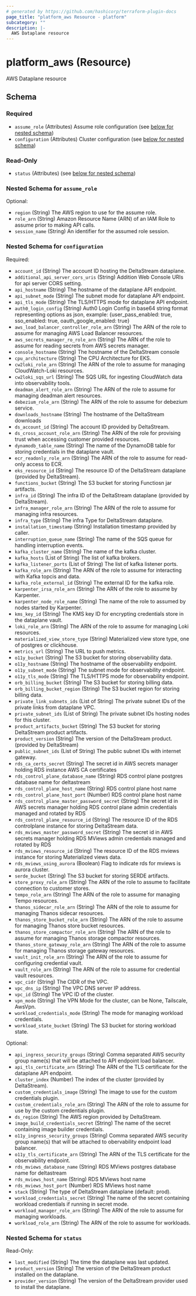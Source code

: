 ```yaml
---
# generated by https://github.com/hashicorp/terraform-plugin-docs
page_title: "platform_aws Resource - platform"
subcategory: ""
description: |-
  AWS Dataplane resource
---
```


# platform_aws (Resource)

AWS Dataplane resource



<!-- schema generated by tfplugindocs -->
## Schema

### Required

- `assume_role` (Attributes) Assume role configuration (see [below for nested schema](#nestedatt--assume_role))
- `configuration` (Attributes) Cluster configuration (see [below for nested schema](#nestedatt--configuration))

### Read-Only

- `status` (Attributes) (see [below for nested schema](#nestedatt--status))

<a id="nestedatt--assume_role"></a>
### Nested Schema for `assume_role`

Optional:

- `region` (String) The AWS region to use for the assume role.
- `role_arn` (String) Amazon Resource Name (ARN) of an IAM Role to assume prior to making API calls.
- `session_name` (String) An identifier for the assumed role session.


<a id="nestedatt--configuration"></a>
### Nested Schema for `configuration`

Required:

- `account_id` (String) The account ID hosting the DeltaStream dataplane.
- `additional_api_server_cors_uris` (String) Addition Web Console URIs for api server CORS setting.
- `api_hostname` (String) The hostname of the dataplane API endpoint.
- `api_subnet_mode` (String) The subnet mode for dataplane API endpoint.
- `api_tls_mode` (String) The TLS/HTTPS mode for dataplane API endpoint.
- `auth0_login_config` (String) Auth0 Login Config in base64 string format representing options as json, example: {user_pass_enabled: true, sso_enabled: true, oauth_google_enabled: true}
- `aws_load_balancer_controller_role_arn` (String) The ARN of the role to assume for managing AWS Load Balancer resources.
- `aws_secrets_manager_ro_role_arn` (String) The ARN of the role to assume for reading secrets from AWS secrets manager.
- `console_hostname` (String) The hostname of the DeltaStream console
- `cpu_architecture` (String) The CPU Architecture for EKS.
- `cw2loki_role_arn` (String) The ARN of the role to assume for managing CloudWatch-Loki resources.
- `cw2loki_sqs_url` (String) The SQS URL for ingesting CloudWatch data into observability tools.
- `deadman_alert_role_arn` (String) The ARN of the role to assume for managing deadman alert resources.
- `debezium_role_arn` (String) The ARN of the role to assume for debezium service.
- `downloads_hostname` (String) The hostname of the DeltaStream downloads
- `ds_account_id` (String) The account ID provided by DeltaStream.
- `ds_cross_account_role_arn` (String) The ARN of the role for provising trust when accessing customer provided resources.
- `dynamodb_table_name` (String) The name of the DynamoDB table for storing credentials in the dataplane vault.
- `ecr_readonly_role_arn` (String) The ARN of the role to assume for read-only access to ECR.
- `eks_resource_id` (String) The resource ID of the DeltaStream dataplane (provided by DeltaStream).
- `functions_bucket` (String) The S3 bucket for storing Functiosn jar artifacts.
- `infra_id` (String) The infra ID of the DeltaStream dataplane (provided by DeltaStream).
- `infra_manager_role_arn` (String) The ARN of the role to assume for managing infra resources.
- `infra_type` (String) The infra Type for DeltaStream dataplane.
- `installation_timestamp` (String) Installation timestamp provided by caller.
- `interruption_queue_name` (String) The name of the SQS queue for handling interruption events.
- `kafka_cluster_name` (String) The name of the kafka cluster.
- `kafka_hosts` (List of String) The list of kafka brokers.
- `kafka_listener_ports` (List of String) The list of kafka listener ports.
- `kafka_role_arn` (String) The ARN of the role to assume for interacting with Kafka topcis and data.
- `kafka_role_external_id` (String) The external ID for the kafka role.
- `karpenter_irsa_role_arn` (String) The ARN of the role to assume by Karpenter.
- `karpenter_node_role_name` (String) The name of the role to assumed by nodes started by Karpenter.
- `kms_key_id` (String) The KMS key ID for encrypting credentials store in the dataplane vault.
- `loki_role_arn` (String) The ARN of the role to assume for managing Loki resources.
- `materialized_view_store_type` (String) Materialized view store type, one of postgres or clickhouse.
- `metrics_url` (String) The URL to push metrics.
- `o11y_bucket` (String) The S3 bucket for storing observability data.
- `o11y_hostname` (String) The hostname of the observability endpoint.
- `o11y_subnet_mode` (String) The subnet mode for observability endpoint.
- `o11y_tls_mode` (String) The TLS/HTTPS mode for observability endpoint.
- `orb_billing_bucket` (String) The S3 bucket for storing billing data.
- `orb_billing_bucket_region` (String) The S3 bucket region for storing billing data.
- `private_link_subnets_ids` (List of String) The private subnet IDs of the private links from dataplane VPC.
- `private_subnet_ids` (List of String) The private subnet IDs hosting nodes for this cluster.
- `product_artifacts_bucket` (String) The S3 bucket for storing DeltaStream product artifacts.
- `product_version` (String) The version of the DeltaStream product. (provided by DeltaStream)
- `public_subnet_ids` (List of String) The public subnet IDs with internet gateway.
- `rds_ca_certs_secret` (String) The secret id in AWS secrets manager holding RDS instance AWS CA certificates
- `rds_control_plane_database_name` (String) RDS control plane postgres database name for deltastream
- `rds_control_plane_host_name` (String) RDS control plane host name
- `rds_control_plane_host_port` (Number) RDS control plane host name
- `rds_control_plane_master_password_secret` (String) The secret id in AWS secrets manager holding RDS control plane admin credentials managed and rotated by RDS
- `rds_control_plane_resource_id` (String) The resource ID of the RDS controlplane instance for storing DeltaStream data.
- `rds_mviews_master_password_secret` (String) The secret id in AWS secrets manager holding RDS MViews admin credentials managed and rotated by RDS
- `rds_mviews_resource_id` (String) The resource ID of the RDS mviews instance for storing Materialized views data.
- `rds_mviews_using_aurora` (Boolean) Flag to indicate rds for mviews is aurora cluster.
- `serde_bucket` (String) The S3 bucket for storing SERDE artifacts.
- `store_proxy_role_arn` (String) The ARN of the role to assume to facilitate connection to customer stores.
- `tempo_role_arn` (String) The ARN of the role to assume for managing Tempo resources.
- `thanos_sidecar_role_arn` (String) The ARN of the role to assume for managing Thanos sidecar resources.
- `thanos_store_bucket_role_arn` (String) The ARN of the role to assume for managing Thanos store bucket resources.
- `thanos_store_compactor_role_arn` (String) The ARN of the role to assume for managing Thanos storage compactor resources.
- `thanos_store_gateway_role_arn` (String) The ARN of the role to assume for managing Thanos storage gateway resources.
- `vault_init_role_arn` (String) The ARN of the role to assume for configuring credential vault.
- `vault_role_arn` (String) The ARN of the role to assume for credential vault resources.
- `vpc_cidr` (String) The CIDR of the VPC.
- `vpc_dns_ip` (String) The VPC DNS server IP address.
- `vpc_id` (String) The VPC ID of the cluster.
- `vpn_mode` (String) The VPN Mode for the cluster, can be None, Tailscale, AwsVpn.
- `workload_credentials_mode` (String) The mode for managing workload credentials.
- `workload_state_bucket` (String) The S3 bucket for storing workload state.

Optional:

- `api_ingress_security_groups` (String) Comma separated AWS security group name(s) that will be attached to API endpoint load balancer.
- `api_tls_certificate_arn` (String) The ARN of the TLS certificate for the dataplane API endpoint.
- `cluster_index` (Number) The index of the cluster (provided by DeltaStream).
- `custom_credentials_image` (String) The image to use for the custom credentials plugin.
- `custom_credentials_role_arn` (String) The ARN of the role to assume for use by the custom credentials plugin.
- `ds_region` (String) The AWS region provided by DeltaStream.
- `image_build_credentials_secret` (String) The name of the secret containing image builder credentials.
- `o11y_ingress_security_groups` (String) Comma separated AWS security group name(s) that will be attached to obervability endpoint load balancer.
- `o11y_tls_certificate_arn` (String) The ARN of the TLS certificate for the observability endpoint.
- `rds_mviews_database_name` (String) RDS MViews postgres database name for deltastream
- `rds_mviews_host_name` (String) RDS MViews host name
- `rds_mviews_host_port` (Number) RDS MViews host name
- `stack` (String) The type of DeltaStream dataplane (default: prod).
- `workload_credentials_secret` (String) The name of the secret containing workload credentials if running in secret mode.
- `workload_manager_role_arn` (String) The ARN of the role to assume for managing workloads.
- `workload_role_arn` (String) The ARN of the role to assume for workloads.


<a id="nestedatt--status"></a>
### Nested Schema for `status`

Read-Only:

- `last_modified` (String) The time the dataplane was last updated.
- `product_version` (String) The version of the DeltaStream product installed on the dataplane.
- `provider_version` (String) The version of the DeltaStream provider used to install the dataplane.
